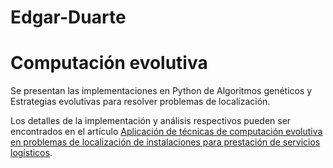 # Edgar-Duarte
# Computación evolutiva

Se presentan las implementaciones en Python de Algoritmos genéticos y Estrategias evolutivas para resolver problemas de localización. 

Los detalles de la implementación y análisis respectivos pueden ser encontrados en el artículo [Aplicación de técnicas de computación evolutiva en problemas de localización de instalaciones para prestación de servicios logísticos](Art_culo_Computaci_n_Evolutiva.pdf).

